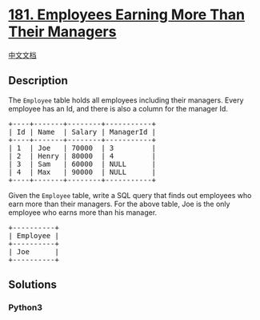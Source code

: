 # [181. Employees Earning More Than Their Managers](https://leetcode.com/problems/employees-earning-more-than-their-managers)

[中文文档](//leetcode/0100-0199/0181.Employees%20Earning%20More%20Than%20Their%20Managers/README.md)

## Description

<p>The <code>Employee</code> table holds all employees including their managers. Every employee has an Id, and there is also a column for the manager Id.</p>

<pre>
+----+-------+--------+-----------+
| Id | Name  | Salary | ManagerId |
+----+-------+--------+-----------+
| 1  | Joe   | 70000  | 3         |
| 2  | Henry | 80000  | 4         |
| 3  | Sam   | 60000  | NULL      |
| 4  | Max   | 90000  | NULL      |
+----+-------+--------+-----------+
</pre>

<p>Given the <code>Employee</code> table, write a SQL query that finds out employees who earn more than their managers. For the above table, Joe is the only employee who earns more than his manager.</p>

<pre>
+----------+
| Employee |
+----------+
| Joe      |
+----------+
</pre>


## Solutions

<!-- tabs:start -->

### **Python3**

```python

```

<!-- tabs:end -->
